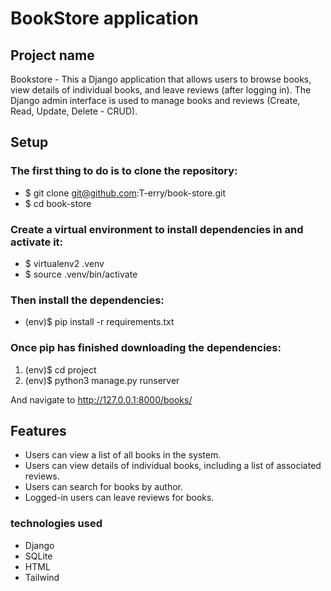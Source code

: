 #  BookStore application

## Project name

Bookstore - This a Django application that allows users to browse books, view details of individual books, and leave reviews (after logging in). The Django admin interface is used to manage books and reviews (Create, Read, Update, Delete - CRUD).



## Setup
### The first thing to do is to clone the repository:
 - $ git clone git@github.com:T-erry/book-store.git
 -  $ cd book-store


###  Create a virtual environment to install dependencies in and activate it:
- $ virtualenv2 .venv 
- $ source .venv/bin/activate

### Then install the dependencies:
- (env)$ pip install -r requirements.txt

### Once pip has finished downloading the dependencies:
1. (env)$ cd project
2. (env)$ python3 manage.py runserver

And navigate to http://127.0.0.1:8000/books/


## Features
- Users can view a list of all books in the system.
- Users can view details of individual books, including a list of associated reviews.
- Users can search for books by author. 
- Logged-in users can leave reviews for books.

### technologies used
- Django
- SQLite
- HTML
- Tailwind

